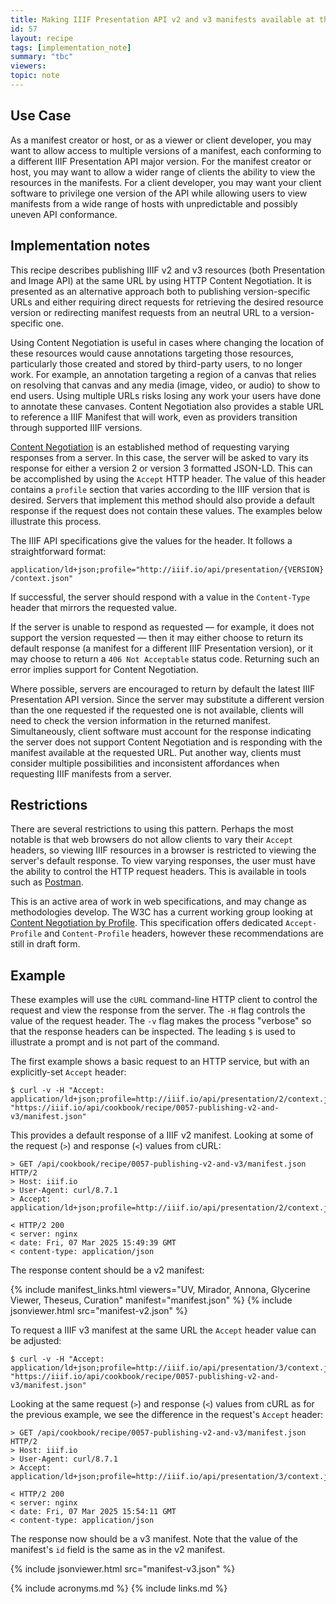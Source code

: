 ```yaml
---
title: Making IIIF Presentation API v2 and v3 manifests available at the same URL
id: 57
layout: recipe
tags: [implementation_note]
summary: "tbc"
viewers:
topic: note
---
```



## Use Case
As a manifest creator or host, or as a viewer or client developer, you may want to allow access to multiple versions of a manifest, each conforming to a different IIIF Presentation API major version. For the manifest creator or host, you may want to allow a wider range of clients the ability to view the resources in the manifests. For a client developer, you may want your client software to privilege one version of the API while allowing users to view manifests from a wide range of hosts with unpredictable and possibly uneven API conformance.

## Implementation notes

This recipe describes publishing IIIF v2 and v3 resources (both Presentation and Image API) at the same URL by using HTTP Content Negotiation. It is presented as an alternative approach both to publishing version-specific URLs and either requiring direct requests for retrieving the desired resource version or redirecting manifest requests from an neutral URL to a version-specific one.

Using Content Negotiation is useful in cases where changing the location of these resources would cause annotations targeting those resources, particularly those created and stored by third-party users, to no longer work. For example, an annotation targeting a region of a canvas that relies on resolving that canvas and any media (image, video, or audio) to show to end users. Using multiple URLs risks losing any work your users have done to annotate these canvases. Content Negotiation also provides a stable URL to reference a IIIF Manifest that will work, even as providers transition through 
supported IIIF versions.

[Content Negotiation](https://developer.mozilla.org/en-US/docs/Web/HTTP/Content_negotiation) is an established method of requesting varying responses from a server. In this case, the server will be asked to vary its response for either a version 2 or version 3 formatted JSON-LD. This can be accomplished by using the `Accept` HTTP header. The value of this header contains a `profile` section that varies according to the IIIF version that is desired. Servers that implement this method should also provide a default response if the request does not contain these values. The examples below illustrate this process.

The IIIF API specifications give the values for the header. It follows a straightforward format:

`application/ld+json;profile="http://iiif.io/api/presentation/{VERSION}/context.json"`

If successful, the server should respond with a value in the `Content-Type` header that mirrors the requested value. 

If the server is unable to respond as requested &#8212; for example, it does not support the version requested &#8212; then it may either choose to return its default response (a manifest for a different IIIF Presentation version), or it may choose to return a `406 Not Acceptable` status code. Returning such an error implies support for Content Negotiation.

Where possible, servers are encouraged to return by default the latest IIIF Presentation API version. Since the server may substitute a different version than the one requested if the requested one is not available, clients will need to check the version information in the returned manifest. Simultaneously, client software must account for the response indicating the server does not support Content Negotiation and is responding with the manifest available at the requested URL. Put another way, clients must consider multiple possibilities and inconsistent affordances when requesting IIIF manifests from a server.

## Restrictions

There are several restrictions to using this pattern. Perhaps the most notable is that web browsers do not allow clients to vary their `Accept` headers, so viewing IIIF resources in a browser is restricted to viewing the server's default response. To view varying responses, the user must have the ability to control the HTTP request headers. This is available in tools such as [Postman](https://www.postman.com/).

This is an active area of work in web specifications, and may change as methodologies develop. The W3C has a current working group looking at [Content Negotiation by Profile](https://www.w3.org/TR/dx-prof-conneg/.). This specification offers dedicated `Accept-Profile` and `Content-Profile` headers, however these recommendations are
still in draft form.

## Example

These examples will use the `cURL` command-line HTTP client to control the request and view the response from the server. The `-H` flag controls the value of the request header. The `-v` flag makes the process "verbose" so that the response headers can be inspected. The leading `$` is used to illustrate a prompt and is not part of the command.

The first example shows a basic request to an HTTP service, but with an explicitly-set `Accept` header:

    $ curl -v -H "Accept: application/ld+json;profile=http://iiif.io/api/presentation/2/context.json" "https://iiif.io/api/cookbook/recipe/0057-publishing-v2-and-v3/manifest.json"

This provides a default response of a IIIF v2 manifest. Looking at some of the request (`>`) and response (`<`) values from cURL:

    > GET /api/cookbook/recipe/0057-publishing-v2-and-v3/manifest.json HTTP/2
    > Host: iiif.io
    > User-Agent: curl/8.7.1
    > Accept: application/ld+json;profile=http://iiif.io/api/presentation/2/context.json

    < HTTP/2 200
    < server: nginx
	< date: Fri, 07 Mar 2025 15:49:39 GMT
    < content-type: application/json

The response content should be a v2 manifest:

{% include manifest_links.html viewers="UV, Mirador, Annona, Glycerine Viewer, Theseus, Curation" manifest="manifest.json" %}
{% include jsonviewer.html src="manifest-v2.json" %}

To request a IIIF v3 manifest at the same URL the `Accept` header value can be adjusted:

    $ curl -v -H "Accept: application/ld+json;profile=http://iiif.io/api/presentation/3/context.json" "https://iiif.io/api/cookbook/recipe/0057-publishing-v2-and-v3/manifest.json"

Looking at the same request (`>`) and response (`<`) values from cURL as for the previous example, we see the difference in the request's `Accept` header:

    > GET /api/cookbook/recipe/0057-publishing-v2-and-v3/manifest.json HTTP/2
    > Host: iiif.io
    > User-Agent: curl/8.7.1
    > Accept: application/ld+json;profile=http://iiif.io/api/presentation/3/context.json

    < HTTP/2 200
    < server: nginx
	< date: Fri, 07 Mar 2025 15:54:11 GMT
	< content-type: application/json

The response now should be a v3 manifest. Note that the value of the manifest's `id` field is the same as in the v2 manifest.

{% include jsonviewer.html src="manifest-v3.json" %}

{% include acronyms.md %}
{% include links.md %}

